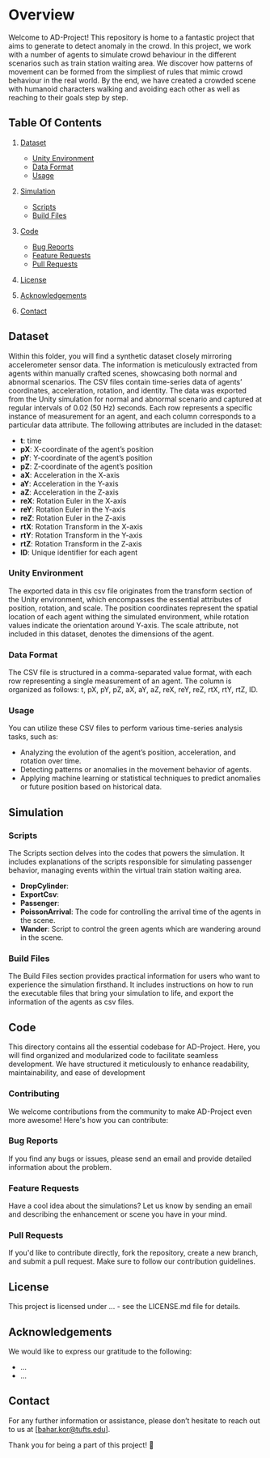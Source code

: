 # Overview
Welcome to AD-Project! This repository is home to a fantastic project that aims to generate to detect anomaly in the crowd. In this project, we work with a number of agents to simulate crowd behaviour in the different scenarios such as train station waiting area. We discover how patterns of movement can be formed from the simpliest of rules that mimic crowd behaviour in the real world. By the end, we have created a crowded scene with humanoid characters walking and avoiding each other as well as reaching to their goals step by step. 

## Table Of Contents 
1. [Dataset](#dataset)
   - [Unity Environment](#unity-environment)
   - [Data Format](#data-format)
   - [Usage](#usage)

2. [Simulation](#simulation)
   - [Scripts](#scripts)
   - [Build Files](#build-files)

3. [Code](#code)
   - [Bug Reports](#bug-reports)
   - [Feature Requests](#feature-requests)
   - [Pull Requests](#pull-requests)
4. [License](#license)
5. [Acknowledgements](#acknowledgements)
6. [Contact](#contact)

## Dataset
Within this folder, you will find a synthetic dataset closely mirroring accelerometer sensor data. The information is meticulously extracted from agents within manually crafted scenes, showcasing both normal and abnormal scenarios.
The CSV files contain time-series data of agents’ coordinates, acceleration, rotation, and identity. The data was exported from the Unity simulation for normal and abnormal scenario and captured at regular intervals of 0.02 (50 Hz) seconds. Each row represents a specific instance of measurement for an agent, and each column corresponds to a particular data attribute. The following attributes are included in the dataset:

* **t**: time  
*	**pX**: X-coordinate of the agent’s position  
*	**pY**: Y-coordinate of the agent’s position  
*	**pZ**: Z-coordinate of the agent’s position  
*	**aX**: Acceleration in the X-axis  
*	**aY**: Acceleration in the Y-axis  
*	**aZ**: Acceleration in the Z-axis  
*	**reX**: Rotation Euler in the X-axis  
*	**reY**: Rotation Euler in the Y-axis  
*	**reZ**: Rotation Euler in the Z-axis  
*	**rtX**: Rotation Transform in the X-axis  
*	**rtY**: Rotation Transform in the Y-axis  
*	**rtZ**: Rotation Transform in the Z-axis  
*	**ID**: Unique identifier for each agent

### Unity Environment
The exported data in this csv file originates from the transform section of the Unity environment, which encompasses the essential attributes of position, rotation, and scale. The position coordinates represent the spatial location of each agent withing the simulated environment, while rotation values indicate the orientation around Y-axis. The scale attribute, not included in this dataset, denotes the dimensions of the agent. 

### Data Format
The CSV file is structured in a comma-separated value format, with each row representing a single measurement of an agent. The column is organized as follows: t, pX, pY, pZ, aX, aY, aZ, reX, reY, reZ, rtX, rtY, rtZ, ID. 

### Usage
You can utilize these CSV files to perform various time-series analysis tasks, such as:
*	Analyzing the evolution of the agent’s position, acceleration, and rotation over time. 
*	Detecting patterns or anomalies in the movement behavior of agents.
*	Applying machine learning or statistical techniques to predict anomalies or future position based on historical data.


## Simulation
### Scripts
The Scripts section delves into the codes that powers the simulation. It includes explanations of the scripts responsible for simulating passenger behavior, managing events within the virtual train station waiting area.
* **DropCylinder**:  
*	**ExportCsv**: 
*	**Passenger**:  
*	**PoissonArrival**: The code for controlling the arrival time of the agents in the scene.
*	**Wander**: Script to control the green agents which are wandering around in the scene. 

### Build Files
The Build Files section provides practical information for users who want to experience the simulation firsthand. It includes instructions on how to run the executable files that bring your simulation to life, and export the information of the agents as csv files. 


## Code
This directory contains all the essential codebase for AD-Project. Here, you will find organized and modularized code to facilitate seamless development. We have structured it meticulously to enhance readability, maintainability, and ease of development
### Contributing 
We welcome contributions from the community to make AD-Project even more awesome!
Here's how you can contribute:
### Bug Reports 
If you find any bugs or issues, please send an email and provide detailed information about the problem.
### Feature Requests
Have a cool idea about the simulations? Let us know by sending an email and describing the enhancement or scene you have in your mind.
### Pull Requests 
If you'd like to contribute directly, fork the repository, create a new branch, and submit a pull request. Make sure to follow our contribution guidelines.

## License
This project is licensed under ...  - see the LICENSE.md file for details.

## Acknowledgements
We would like to express our gratitude to the following:
* ...
* ...

## Contact
For any further information or assistance, please don’t hesitate to reach out to us at [bahar.kor@tufts.edu].

Thank you for being a part of this project! 🚀
